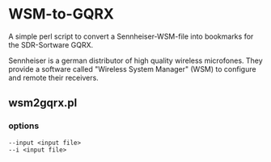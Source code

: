 # WSM-to-GQRX

A simple perl script to convert a Sennheiser-WSM-file into bookmarks for the SDR-Sortware GQRX.

Sennheiser is a german distributor of high quality wireless microfones. They provide a software called "Wireless System Manager" (WSM) to configure and remote their receivers.


## wsm2gqrx.pl

### options
```
--input <input file>
--i <input file>

```
